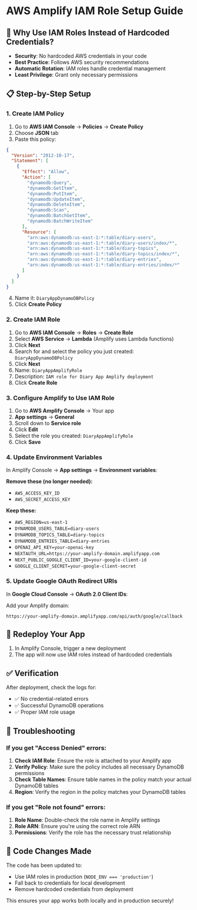 # AWS Amplify IAM Role Setup Guide

## 🔐 **Why Use IAM Roles Instead of Hardcoded Credentials?**

- **Security**: No hardcoded AWS credentials in your code
- **Best Practice**: Follows AWS security recommendations
- **Automatic Rotation**: IAM roles handle credential management
- **Least Privilege**: Grant only necessary permissions

## 📋 **Step-by-Step Setup**

### **1. Create IAM Policy**

1. Go to **AWS IAM Console** → **Policies** → **Create Policy**
2. Choose **JSON** tab
3. Paste this policy:

```json
{
  "Version": "2012-10-17",
  "Statement": [
    {
      "Effect": "Allow",
      "Action": [
        "dynamodb:Query",
        "dynamodb:GetItem",
        "dynamodb:PutItem",
        "dynamodb:UpdateItem",
        "dynamodb:DeleteItem",
        "dynamodb:Scan",
        "dynamodb:BatchGetItem",
        "dynamodb:BatchWriteItem"
      ],
      "Resource": [
        "arn:aws:dynamodb:us-east-1:*:table/diary-users",
        "arn:aws:dynamodb:us-east-1:*:table/diary-users/index/*",
        "arn:aws:dynamodb:us-east-1:*:table/diary-topics",
        "arn:aws:dynamodb:us-east-1:*:table/diary-topics/index/*",
        "arn:aws:dynamodb:us-east-1:*:table/diary-entries",
        "arn:aws:dynamodb:us-east-1:*:table/diary-entries/index/*"
      ]
    }
  ]
}
```

4. Name it: `DiaryAppDynamoDBPolicy`
5. Click **Create Policy**

### **2. Create IAM Role**

1. Go to **AWS IAM Console** → **Roles** → **Create Role**
2. Select **AWS Service** → **Lambda** (Amplify uses Lambda functions)
3. Click **Next**
4. Search for and select the policy you just created: `DiaryAppDynamoDBPolicy`
5. Click **Next**
6. Name: `DiaryAppAmplifyRole`
7. Description: `IAM role for Diary App Amplify deployment`
8. Click **Create Role**

### **3. Configure Amplify to Use IAM Role**

1. Go to **AWS Amplify Console** → Your app
2. **App settings** → **General**
3. Scroll down to **Service role**
4. Click **Edit**
5. Select the role you created: `DiaryAppAmplifyRole`
6. Click **Save**

### **4. Update Environment Variables**

In Amplify Console → **App settings** → **Environment variables**:

**Remove these (no longer needed):**
- `AWS_ACCESS_KEY_ID`
- `AWS_SECRET_ACCESS_KEY`

**Keep these:**
- `AWS_REGION=us-east-1`
- `DYNAMODB_USERS_TABLE=diary-users`
- `DYNAMODB_TOPICS_TABLE=diary-topics`
- `DYNAMODB_ENTRIES_TABLE=diary-entries`
- `OPENAI_API_KEY=your-openai-key`
- `NEXTAUTH_URL=https://your-amplify-domain.amplifyapp.com`
- `NEXT_PUBLIC_GOOGLE_CLIENT_ID=your-google-client-id`
- `GOOGLE_CLIENT_SECRET=your-google-client-secret`

### **5. Update Google OAuth Redirect URIs**

In **Google Cloud Console** → **OAuth 2.0 Client IDs**:

Add your Amplify domain:
```
https://your-amplify-domain.amplifyapp.com/api/auth/google/callback
```

## 🔄 **Redeploy Your App**

1. In Amplify Console, trigger a new deployment
2. The app will now use IAM roles instead of hardcoded credentials

## ✅ **Verification**

After deployment, check the logs for:
- ✅ No credential-related errors
- ✅ Successful DynamoDB operations
- ✅ Proper IAM role usage

## 🚨 **Troubleshooting**

### **If you get "Access Denied" errors:**

1. **Check IAM Role**: Ensure the role is attached to your Amplify app
2. **Verify Policy**: Make sure the policy includes all necessary DynamoDB permissions
3. **Check Table Names**: Ensure table names in the policy match your actual DynamoDB tables
4. **Region**: Verify the region in the policy matches your DynamoDB tables

### **If you get "Role not found" errors:**

1. **Role Name**: Double-check the role name in Amplify settings
2. **Role ARN**: Ensure you're using the correct role ARN
3. **Permissions**: Verify the role has the necessary trust relationship

## 📝 **Code Changes Made**

The code has been updated to:
- Use IAM roles in production (`NODE_ENV === 'production'`)
- Fall back to credentials for local development
- Remove hardcoded credentials from deployment

This ensures your app works both locally and in production securely!
